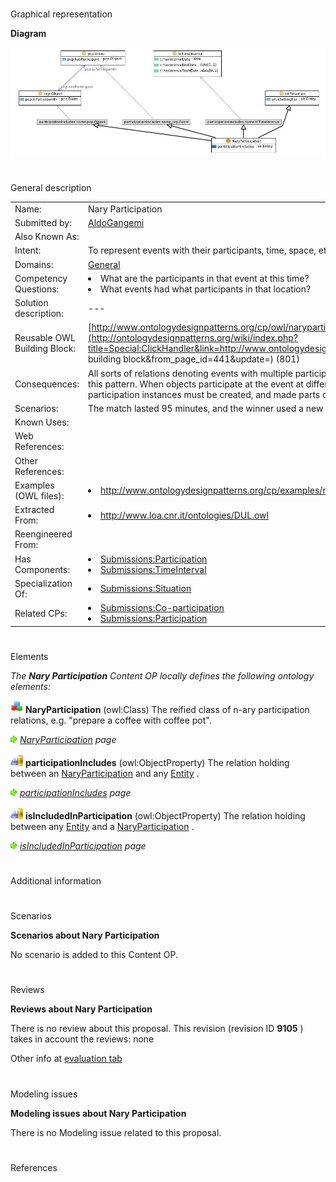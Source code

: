 # 

 Graphical representation



__Diagram__ 





[![Image:naryparticipation.jpg](images/e/e2/Naryparticipation.jpg)](../Image/Naryparticipation.jpg "Image:naryparticipation.jpg")





# 

 General description




|  |  |
| --- | --- |
|  Name:  |  Nary Participation  |
|  Submitted by:  | [AldoGangemi](../User/AldoGangemi "User:AldoGangemi")  |
|  Also Known As:  |  |
|  Intent:  |  To represent events with their participants, time, space, etc.  |
|  Domains:  | [General](../Community/General "Community:General")  |
|  Competency Questions:  | <li>       What are the participants in that event at this time?      </li><li>       What events had what participants in that location?      </li> |
|  Solution description:  |  ---  |
|  Reusable OWL Building Block:  | [http://www.ontologydesignpatterns.org/cp/owl/naryparticipation.owl](http://ontologydesignpatterns.org/wiki/index.php?title=Special:ClickHandler&link=http://www.ontologydesignpatterns.org/cp/owl/naryparticipation.owl&message=OWL building block&from_page_id=441&update=)  (801)  |
|  Consequences:  |  All sorts of relations denoting events with multiple participants, space-time indexing, etc. can be represented with this pattern. When objects participate at the event at different times or with different parts, more elementary nary-participation instances must be created, and made parts of the main one.  |
|  Scenarios:  |  The match lasted 95 minutes, and the winner used a new nano-carbon racquet.  |
|  Known Uses:  |  |
|  Web References:  |  |
|  Other References:  |  |
|  Examples (OWL files):  | <li><a class="external free" href="http://www.ontologydesignpatterns.org/cp/examples/naryparticipation/naryparticipationex.owl" rel="nofollow" title="http://www.ontologydesignpatterns.org/cp/examples/naryparticipation/naryparticipationex.owl">        http://www.ontologydesignpatterns.org/cp/examples/naryparticipation/naryparticipationex.owl       </a></li> |
|  Extracted From:  | <li><a class="external free" href="http://www.loa.cnr.it/ontologies/DUL.owl" rel="nofollow" title="http://www.loa.cnr.it/ontologies/DUL.owl">        http://www.loa.cnr.it/ontologies/DUL.owl       </a></li> |
|  Reengineered From:  |  |
|  Has Components:  | <li><a href="Submissions%253AParticipation.html" title="Submissions:Participation">        Submissions:Participation       </a></li><li><a href="Submissions%253ATimeInterval.html" title="Submissions:TimeInterval">        Submissions:TimeInterval       </a></li> |
|  Specialization Of:  | <li><a href="Submissions%253ASituation.html" title="Submissions:Situation">        Submissions:Situation       </a></li> |
|  Related CPs:  | <li><a href="Submissions%253ACo-participation.html" title="Submissions:Co-participation">        Submissions:Co-participation       </a></li><li><a href="Submissions%253AParticipation.html" title="Submissions:Participation">        Submissions:Participation       </a></li> |



  





# 

 Elements



_The
 __Nary Participation__ 
 Content OP locally defines the following ontology elements:_ 






[![Class](images/thumb/2/27/Class.gif/20px-Class.gif)](../Image/Class.gif "Class")
__NaryParticipation__ 
 (owl:Class) The reified class of n-ary participation relations, e.g. "prepare a coffee with coffee pot".
 



[![](images/thumb/8/87/ArrowRight.gif/11px-ArrowRight.gif)](../Image/ArrowRight.gif "ArrowRight.gif")
_[NaryParticipation](../Submissions/Nary_Participation/NaryParticipation "Submissions:Nary Participation/NaryParticipation") 
 page_ 




[![ObjectProperty](images/thumb/c/c3/ObjectProperty.gif/20px-ObjectProperty.gif)](../Image/ObjectProperty.gif "ObjectProperty")
__participationIncludes__ 
 (owl:ObjectProperty) The relation holding between an
 [NaryParticipation](../Submissions/Nary_Participation/NaryParticipation "Submissions:Nary Participation/NaryParticipation") 
 and any
 [Entity](../Submissions/Situation/Entity "Submissions:Situation/Entity") 
 .
 



[![](images/thumb/8/87/ArrowRight.gif/11px-ArrowRight.gif)](../Image/ArrowRight.gif "ArrowRight.gif")
_[participationIncludes](../Submissions/Nary_Participation/participationIncludes "Submissions:Nary Participation/participationIncludes") 
 page_ 




[![ObjectProperty](images/thumb/c/c3/ObjectProperty.gif/20px-ObjectProperty.gif)](../Image/ObjectProperty.gif "ObjectProperty")
__isIncludedInParticipation__ 
 (owl:ObjectProperty) The relation holding between any
 [Entity](../Submissions/Situation/Entity "Submissions:Situation/Entity") 
 and a
 [NaryParticipation](../Submissions/Nary_Participation/NaryParticipation "Submissions:Nary Participation/NaryParticipation") 
 .
 



[![](images/thumb/8/87/ArrowRight.gif/11px-ArrowRight.gif)](../Image/ArrowRight.gif "ArrowRight.gif")
_[isIncludedInParticipation](../Submissions/Nary_Participation/isIncludedInParticipation "Submissions:Nary Participation/isIncludedInParticipation") 
 page_ 


# 

 Additional information



# 

 Scenarios




__Scenarios about Nary Participation__ 


 No scenario is added to this Content OP.
 




# 

 Reviews




__Reviews about Nary Participation__ 


 There is no review about this proposal.
This revision (revision ID
 __9105__ 
 ) takes in account the reviews: none
 



 Other info at
 [evaluation tab](http://ontologydesignpatterns.org/wiki/index.php?title=Submissions:Nary_Participation&action=evaluation "http://ontologydesignpatterns.org/wiki/index.php?title=Submissions:Nary_Participation&action=evaluation") 





  





# 

 Modeling issues




__Modeling issues about Nary Participation__ 


 There is no Modeling issue related to this proposal.
 




  





# 

 References